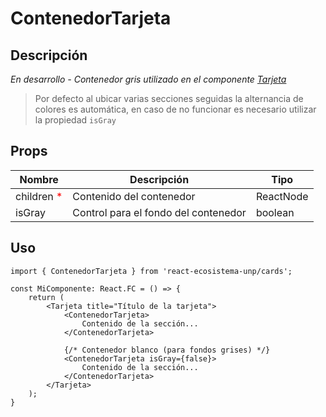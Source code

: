 # ContenedorTarjeta

## Descripción
*En desarrollo - Contenedor gris utilizado en el componente [Tarjeta](Tarjeta.md)*

> Por defecto al ubicar varias secciones seguidas la alternancia de colores es automática, en caso de no funcionar es necesario utilizar la propiedad `isGray`

## Props
| Nombre                                    | Descripción                          | Tipo      |
| ----------------------------------------- | ------------------------------------ | --------- |
| children <span style="color:red">*</span> | Contenido del contenedor             | ReactNode |
| isGray                                    | Control para el fondo del contenedor | boolean   |

## Uso

```tsx
import { ContenedorTarjeta } from 'react-ecosistema-unp/cards';

const MiComponente: React.FC = () => {
    return (
        <Tarjeta title="Título de la tarjeta">
            <ContenedorTarjeta>
                Contenido de la sección...
            </ContenedorTarjeta>

            {/* Contenedor blanco (para fondos grises) */}
            <ContenedorTarjeta isGray={false}>
                Contenido de la sección...
            </ContenedorTarjeta>
        </Tarjeta>
    );
}
```